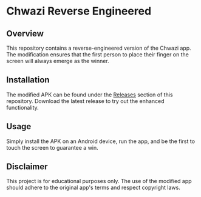 # Chwazi Reverse Engineered

## Overview
This repository contains a reverse-engineered version of the Chwazi app. The modification ensures that the first person to place their finger on the screen will always emerge as the winner.

## Installation
The modified APK can be found under the [Releases](https://github.com/oriavsapir/Chwazi-reverse-engineer-/releases) section of this repository. Download the latest release to try out the enhanced functionality.

## Usage
Simply install the APK on an Android device, run the app, and be the first to touch the screen to guarantee a win.

## Disclaimer
This project is for educational purposes only. The use of the modified app should adhere to the original app's terms and respect copyright laws.
